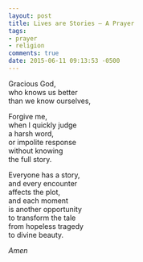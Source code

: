 ```yaml
---
layout: post
title: Lives are Stories — A Prayer
tags:
- prayer
- religion
comments: true
date: 2015-06-11 09:13:53 -0500
---
```


Gracious God,  
who knows us better  
than we know ourselves,

Forgive me,  
when I quickly judge  
a harsh word,  
or impolite response  
without knowing  
the full story.

Everyone has a story,  
and every encounter  
affects the plot,  
and each moment  
is another opportunity  
to transform the tale  
from hopeless tragedy  
to divine beauty.

*Amen*

